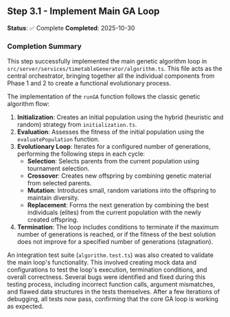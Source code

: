 ## Step 3.1 - Implement Main GA Loop

**Status**: ✅ Complete
**Completed**: 2025-10-30

### Completion Summary

This step successfully implemented the main genetic algorithm loop in `src/server/services/timetableGenerator/algorithm.ts`. This file acts as the central orchestrator, bringing together all the individual components from Phase 1 and 2 to create a functional evolutionary process.

The implementation of the `runGA` function follows the classic genetic algorithm flow:

1.  **Initialization**: Creates an initial population using the hybrid (heuristic and random) strategy from `initialization.ts`.
2.  **Evaluation**: Assesses the fitness of the initial population using the `evaluatePopulation` function.
3.  **Evolutionary Loop**: Iterates for a configured number of generations, performing the following steps in each cycle:
    - **Selection**: Selects parents from the current population using tournament selection.
    - **Crossover**: Creates new offspring by combining genetic material from selected parents.
    - **Mutation**: Introduces small, random variations into the offspring to maintain diversity.
    - **Replacement**: Forms the next generation by combining the best individuals (elites) from the current population with the newly created offspring.
4.  **Termination**: The loop includes conditions to terminate if the maximum number of generations is reached, or if the fitness of the best solution does not improve for a specified number of generations (stagnation).

An integration test suite (`algorithm.test.ts`) was also created to validate the main loop's functionality. This involved creating mock data and configurations to test the loop's execution, termination conditions, and overall correctness. Several bugs were identified and fixed during this testing process, including incorrect function calls, argument mismatches, and flawed data structures in the tests themselves. After a few iterations of debugging, all tests now pass, confirming that the core GA loop is working as expected.
